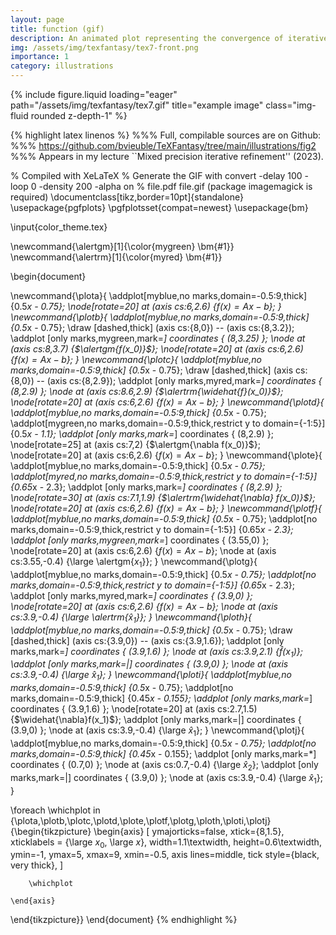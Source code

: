 ```yaml
---
layout: page
title: function (gif)
description: An animated plot representing the convergence of iterative refinement. 
img: /assets/img/texfantasy/tex7-front.png
importance: 1
category: illustrations 
---
```


<div class="row">
    <div class="col-sm mt-3 mt-md-0">
        {% include figure.liquid loading="eager" path="/assets/img/texfantasy/tex7.gif" title="example image" class="img-fluid rounded z-depth-1" %}
    </div>
</div>

{% highlight latex linenos %}
%%% Full, compilable sources are on Github: 
%%% https://github.com/bvieuble/TeXFantasy/tree/main/illustrations/fig2
%%% Appears in my lecture ``Mixed precision iterative refinement'' (2023).

% Compiled with XeLaTeX
% Generate the GIF with convert -delay 100 -loop 0 -density 200 -alpha on 
% file.pdf file.gif (package imagemagick is required)
\documentclass[tikz,border=10pt]{standalone}
\usepackage{pgfplots}
\pgfplotsset{compat=newest}
\usepackage{bm}

\input{color_theme.tex}

\newcommand{\alertgm}[1]{\color{mygreen} \bm{#1}}
\newcommand{\alertrm}[1]{\color{myred} \bm{#1}}

\begin{document}

\newcommand{\plota}{
  \addplot[myblue,no marks,domain=-0.5:9,thick] {0.5*x - 0.75};
  \node[rotate=20] at (axis cs:6,2.6) {$f(x) = Ax-b$};
}
\newcommand{\plotb}{
    \addplot[myblue,no marks,domain=-0.5:9,thick] {0.5*x - 0.75};
    \draw [dashed,thick] (axis cs:{8,0}) -- (axis cs:{8,3.2});
	  \addplot [only marks,mygreen,mark=*] coordinates { (8,3.25) };
    \node at (axis cs:8,3.7) {$\alertgm{f(x_0)}$};
    \node[rotate=20] at (axis cs:6,2.6) {$f(x) = Ax-b$};
}
\newcommand{\plotc}{
    \addplot[myblue,no marks,domain=-0.5:9,thick] {0.5*x - 0.75};
    \draw [dashed,thick] (axis cs:{8,0}) -- (axis cs:{8,2.9});
	  \addplot [only marks,myred,mark=*] coordinates { (8,2.9) };
    \node at (axis cs:8.6,2.9) {$\alertrm{\widehat{f}(x_0)}$};
    \node[rotate=20] at (axis cs:6,2.6) {$f(x) = Ax-b$};
}
\newcommand{\plotd}{
    \addplot[myblue,no marks,domain=-0.5:9,thick] {0.5*x - 0.75};
    \addplot[mygreen,no marks,domain=-0.5:9,thick,restrict y to domain={-1:5}] 
    {0.5*x - 1.1};
	  \addplot [only marks,mark=*] coordinates { (8,2.9) };
    \node[rotate=25] at (axis cs:7,2) {$\alertgm{\nabla f(x_0)}$};
    \node[rotate=20] at (axis cs:6,2.6) {$f(x) = Ax-b$};
}
\newcommand{\plote}{
    \addplot[myblue,no marks,domain=-0.5:9,thick] {0.5*x - 0.75};
    \addplot[myred,no marks,domain=-0.5:9,thick,restrict y to domain={-1:5}]
    {0.65*x - 2.3};
	  \addplot [only marks,mark=*] coordinates { (8,2.9) };
    \node[rotate=30] at (axis cs:7.1,1.9) {$\alertrm{\widehat{\nabla} 
    f(x_0)}$};
    \node[rotate=20] at (axis cs:6,2.6) {$f(x) = Ax-b$};
}
\newcommand{\plotf}{
    \addplot[myblue,no marks,domain=-0.5:9,thick] {0.5*x - 0.75};
    \addplot[no marks,domain=-0.5:9,thick,restrict y to domain={-1:5}]
    {0.65*x - 2.3};
	  \addplot [only marks,mygreen,mark=*] coordinates { (3.55,0) };
    \node[rotate=20] at (axis cs:6,2.6) {$f(x) = Ax-b$};
    \node at (axis cs:3.55,-0.4) {\large \alertgm{$x_{1}$}};
}
\newcommand{\plotg}{
    \addplot[myblue,no marks,domain=-0.5:9,thick] {0.5*x - 0.75};
    \addplot[no marks,domain=-0.5:9,thick,restrict y to domain={-1:5}]
    {0.65*x - 2.3};
	  \addplot [only marks,myred,mark=*] coordinates { (3.9,0) };
    \node[rotate=20] at (axis cs:6,2.6) {$f(x) = Ax-b$};
    \node at (axis cs:3.9,-0.4) {\large \alertrm{$\widehat{x}_{1}$}};
}
\newcommand{\ploth}{
    \addplot[myblue,no marks,domain=-0.5:9,thick] {0.5*x - 0.75};
    \draw [dashed,thick] (axis cs:{3.9,0}) -- (axis cs:{3.9,1.6});
	  \addplot [only marks,mark=*] coordinates { (3.9,1.6) };
    \node at (axis cs:3.9,2.1) {$\widehat{f}(x_1)$};
	  \addplot [only marks,mark=|] coordinates { (3.9,0) };
    \node at (axis cs:3.9,-0.4) {\large $\widehat{x}_{1}$};
}
\newcommand{\ploti}{
    \addplot[myblue,no marks,domain=-0.5:9,thick] {0.5*x - 0.75};
    \addplot[no marks,domain=-0.5:9,thick] {0.45*x - 0.155};
  	\addplot [only marks,mark=*] coordinates { (3.9,1.6) };
    \node[rotate=20] at (axis cs:2.7,1.5) {$\widehat{\nabla}f(x_1)$};
	  \addplot [only marks,mark=|] coordinates { (3.9,0) };
    \node at (axis cs:3.9,-0.4) {\large $\widehat{x}_{1}$};
}
\newcommand{\plotj}{
    \addplot[myblue,no marks,domain=-0.5:9,thick] {0.5*x - 0.75};
    \addplot[no marks,domain=-0.5:9,thick] {0.45*x - 0.155};
	  \addplot [only marks,mark=*] coordinates { (0.7,0) };
    \node at (axis cs:0.7,-0.4) {\large $\widehat{x}_{2}$};
	  \addplot [only marks,mark=|] coordinates { (3.9,0) };
    \node at (axis cs:3.9,-0.4) {\large $\widehat{x}_{1}$};
}

\foreach \whichplot in
    {\plota,\plotb,\plotc,\plotd,\plote,\plotf,\plotg,\ploth,\ploti,\plotj}
{\begin{tikzpicture}
    \begin{axis}
        [
            ymajorticks=false,
            xtick={8,1.5},
            xticklabels = {\large $x_0$, \large $x$},
            width=1.1\textwidth,
            height=0.6\textwidth,
            ymin=-1,
            ymax=5,
            xmax=9,
            xmin=-0.5,
            axis lines=middle,
            tick style={black, very thick},
        ]

        \whichplot

    \end{axis}
\end{tikzpicture}}
\end{document}
{% endhighlight %}
